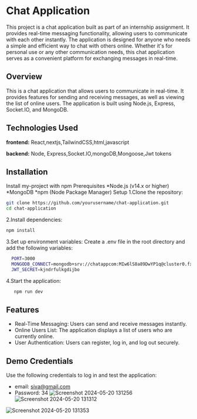 
# Chat Application

This project is a chat application built as part of an internship assignment. It provides real-time messaging functionality, allowing users to communicate with each other instantly. The application is designed for anyone who needs a simple and efficient way to chat with others online. Whether it's for personal use or any other communication needs, this chat application serves as a convenient platform for exchanging messages in real-time.


## Overview
This is a chat application that allows users to communicate in real-time. It provides features for sending and receiving messages, as well as viewing the list of online users. The application is built using Node.js, Express, Socket.IO, and MongoDB.
## Technologies Used

**frontend:** React,nextjs,TailwindCSS,html,javascript

**backend:** Node, Express,Socket.IO,mongoDB,Mongoose,Jwt tokens


## Installation

Install my-project with npm
Prerequisites
 *Node.js (v14.x or higher)
 *MongoDB
 *npm (Node Package Manager)
 Setup
1.Clone the repository:
```bash
git clone https://github.com/yourusername/chat-application.git
cd chat-application
```
2.Install dependencies:
```bash
npm install
```
3.Set up environment variables:
Create a .env file in the root directory and add the following variables:
```bash
  PORT=3000
  MONGODB_CONNECT=mongodb+srv://chatappcom:MIw6lS8a89DwYP1q@cluster0.fxtawyw.mongodb.net/?retryWrites=true&w=majority&appName=Cluster0
  JWT_SECRET=kjndrfulkgdijbo
```
4.Start the application:
```bash
   npm run dev 
```

    
## Features

- Real-Time Messaging: Users can send and receive messages instantly.
- Online Users List: The application displays a list of users who are currently online.
- User Authentication: Users can register, log in, and log out securely.



## Demo Credentials

Use the following credentials to log in and test the application:

- email: siva@gmail.com
- Password: 34
![Screenshot 2024-05-20 131256](https://github.com/vinay02103/chat-app/assets/140578491/d274c5e7-b9a8-46de-ad2b-81530aa8bc41)
![Screenshot 2024-05-20 131312](https://github.com/vinay02103/chat-app/assets/140578491/f394f3e5-b936-4181-8765-02b0674f3b14)

![Screenshot 2024-05-20 131353](https://github.com/vinay02103/chat-app/assets/140578491/3fbc9024-38eb-4ded-a41a-7f356bd78a86)
